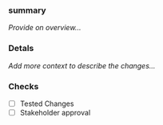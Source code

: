 ### summary
_Provide on overview..._
### Detals 
_Add more context to describe the changes..._

### Checks 
- [ ] Tested Changes
- [ ] Stakeholder approval 
